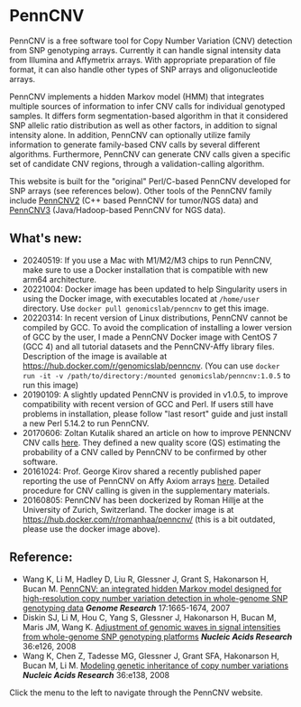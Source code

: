 # PennCNV

PennCNV is a free software tool for Copy Number Variation (CNV) detection from SNP genotyping arrays. Currently it can handle signal intensity data from Illumina and Affymetrix arrays. With appropriate preparation of file format, it can also handle other types of SNP arrays and oligonucleotide arrays.

PennCNV implements a hidden Markov model (HMM) that integrates multiple sources of information to infer CNV calls for individual genotyped samples. It differs form segmentation-based algorithm in that it considered SNP allelic ratio distribution as well as other factors, in addition to signal intensity alone. In addition, PennCNV can optionally utilize family information to generate family-based CNV calls by several different algorithms. Furthermore, PennCNV can generate CNV calls given a specific set of candidate CNV regions, through a validation-calling algorithm.

This website is built for the "original" Perl/C-based PennCNV developed for SNP arrays (see references below). Other tools of the PennCNV family include [PennCNV2](https://github.com/WGLab/PennCNV2/) (C++ based PennCNV for tumor/NGS data) and [PennCNV3](https://github.com/WGLab/HadoopCNV) (Java/Hadoop-based PennCNV for NGS data).

## What's new:
- 20240519: If you use a Mac with M1/M2/M3 chips to run PennCNV, make sure to use a Docker installation that is compatible with new arm64 architecture.
- 20221004: Docker image has been updated to help Singularity users in using the Docker image, with executables located at `/home/user` directory. Use `docker pull genomicslab/penncnv` to get this image.
- 20220314: In recent version of Linux distributions, PennCNV cannot be compiled by GCC. To avoid the complication of installing a lower version of GCC by the user, I made a PennCNV Docker image with CentOS 7 (GCC 4) and all tutorial datasets and the PennCNV-Affy library files. Description of the image is available at https://hub.docker.com/r/genomicslab/penncnv. (You can use `docker run -it -v /path/to/directory:/mounted genomicslab/penncnv:1.0.5` to run this image)
- 20190109: A slightly updated PennCNV is provided in v1.0.5, to improve compatibility with recent version of GCC and Perl. If users still have problems in installation, please follow "last resort" guide and just install a new Perl 5.14.2 to run PennCNV.
- 20170606: Zoltan Kutalik shared an article on how to improve PENNCNV CNV calls [here](https://www.ncbi.nlm.nih.gov/pubmed/27402902). They defined a new quality score (QS) estimating the probability of a CNV called by PennCNV to be confirmed by other software.
- 20161024: Prof. George Kirov shared a recently published paper reporting the use of PennCNV on Affy Axiom arrays [here](https://pubmed.ncbi.nlm.nih.gov/27773354/). Detailed procedure for CNV calling is given in the supplementary materials.
- 20160805: PennCNV has been dockerized by Roman Hillje at the University of Zurich, Switzerland. The docker image is at https://hub.docker.com/r/romanhaa/penncnv/ (this is a bit outdated, please use the docker image above).

## Reference:

- Wang K, Li M, Hadley D, Liu R, Glessner J, Grant S, Hakonarson H, Bucan M. [PennCNV: an integrated hidden Markov model designed for high-resolution copy number variation detection in whole-genome SNP genotyping data](http://genome.cshlp.org/cgi/content/short/17/11/1665) _**Genome Research**_ 17:1665-1674, 2007
- Diskin SJ, Li M, Hou C, Yang S, Glessner J, Hakonarson H, Bucan M, Maris JM, Wang K. [Adjustment of genomic waves in signal intensities from whole-genome SNP genotyping platforms](http://nar.oxfordjournals.org/cgi/content/short/36/19/e126) **_Nucleic Acids Research_** 36:e126, 2008
- Wang K, Chen Z, Tadesse MG, Glessner J, Grant SFA, Hakonarson H, Bucan M, Li M. [Modeling genetic inheritance of copy number variations](http://nar.oxfordjournals.org/cgi/content/short/36/21/e138) _**Nucleic Acids Research**_ 36:e138, 2008 

Click the menu to the left to navigate through the PennCNV website.


